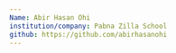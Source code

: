 ```yaml
---
Name: Abir Hasan Ohi
institution/company: Pabna Zilla School
github: https://github.com/abirhasanohi
---
```

